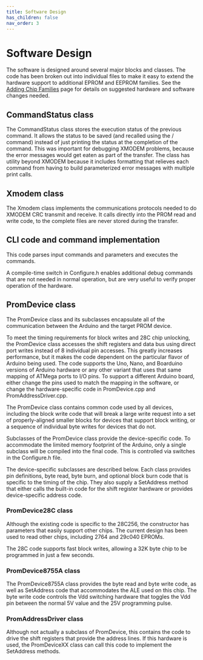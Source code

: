 ```yaml
---
title: Software Design
has_children: false
nav_order: 3
---
```


# Software Design

The software is designed around several major blocks and classes.  The code has been
broken out into individual files to make it easy to extend the hardware support to
additional EPROM and EEPROM families. See the
[Adding Chip Families](extending.html) page for details on suggested hardware and software
changes needed.

## CommandStatus class

The CommandStatus class stores the execution status of the previous command.  It allows
the status to be saved (and recalled using the / command) instead of just printing the
status at the completion of the command.  This was important for debugging XMODEM
problems, because the error messages would get eaten as part of the transfer.  The class
has utility beyond XMODEM because it includes formatting that relieves each command from
having to build parameterized error messages with multiple print calls.

## Xmodem class

The Xmodem class implements the communications protocols needed to do XMODEM CRC transmit
and receive.  It calls directly into the PROM read and write code, to the complete files
are never stored during the transfer.

## CLI code and command implementation

This code parses input commands and parameters and executes the commands.

A compile-time switch in Configure.h enables additional debug commands that are not needed
in normal operation, but are very useful to verify proper operation of the hardware.

## PromDevice class

The PromDevice class and its subclasses encapsulate all of the communication between the
Arduino and the target PROM device.

To meet the timing requirements for block writes and 28C chip unlocking, the PromDevice
class accesses the shift registers and data bus using direct port writes instead of 8
individual pin accesses.  This greatly increases performance, but it makes the code
dependent on the particular flavor of Arduino being used.  The code supports the Uno,
Nano, and Boarduino versions of Arduino hardware or any other variant that uses that same
mapping of ATMega ports to I/O pins.  To support a different Arduino board, either change
the pins used to match the mapping in the software, or change the hardware-specific code
in PromDevice.cpp and PromAddressDriver.cpp.

The PromDevice class contains common code used by all devices, including the block write
code that will break a large write request into a set of properly-aligned smaller blocks
for devices that support block writing, or a sequence of individual byte writes for
devices that do not.

Subclasses of the PromDevice class provide the device-specific code. To accommodate the
limited memory footprint of the Arduino, only a single subclass will be compiled into the
final code. This is controlled via switches in the Configure.h file.

The device-specific subclasses are described below.  Each class provides pin definitions,
byte read, byte burn, and optional block burn code that is specific to the timing of the
chip. They also supply a SetAddress method that either calls the built-in code for the
shift register hardware or provides device-specific address code.

### PromDevice28C class

Although the existing code is specific to the 28C256, the constructor has parameters that
easily support other chips.  The current design has been used to read other chips,
including 2764 and 29c040 EPROMs.

The 28C code supports fast block writes, allowing a 32K byte chip to be programmed in just
a few seconds.

### PromDevice8755A class

The PromDevice8755A class provides the byte read and byte write code, as well as
SetAddress code that accommodates the ALE used on this chip.  The byte write code controls
the Vdd switching hardware that toggles the Vdd pin between the normal 5V value and the
25V programming pulse.

### PromAddressDriver class

Although not actually a subclass of PromDevice, this contains the code to drive the shift
registers that provide the address lines. If this hardware is used, the PromDeviceXX class
can call this code to implement the SetAddress methods.
